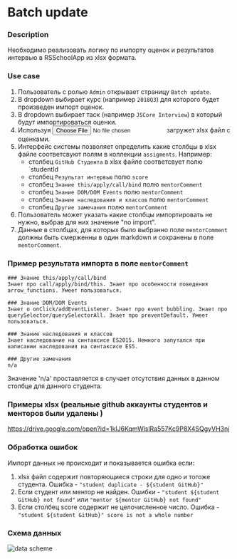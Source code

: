# Batch update 

### Description
Необходимо реализовать логику по импорту оценок и результатов интервью в RSSchoolApp из xlsx формата.

### Use case
1. Пользователь с ролью `Admin` открывает страницу `Batch update`.
2. В dropdown выбирает курс (например `2018Q3`) для которого будет произведен импорт оценок.
3. В dropdown выбирает таск (например `JSCore Interview`) в который будут импортироваться оценки.
4. Используя <input type="file"> загружет xlsx файл с оценками.
5. Интерфейс системы позволяет определить какие столбцы в xlsx файле соответсвуют полям в коллекции `assigments`.
   Например:
     * столбец `GitHub Студента` в xlsx файле соответсвует полю `studentId
     * столбец `Результат интервью` полю `score`
     * столбец `Знание this/apply/call/bind` полю `mentorComment`
     * столбец `Знание DOM/DOM Events` полю `mentorComment`
     * столбец `Знание наследования и классов` полю `mentorComment`
     * столбец `Другие замечания` полю `mentorComment`
6. Пользователь может указать какие столбцы импортировать не нужно, выбрав для них значение "no import".
7. Данные в столбцах, для которых было выбранно поле `mentorComment` должны быть смерженны в один markdown и сохранены в поле `mentorComment`.

### Пример результата импорта в поле `mentorComment`  
```
### Знание this/apply/call/bind
Знает про call/apply/bind/this. Знает про особенности поведения arrow_functions. Умеет пользоваться.

### Знание DOM/DOM Events
Знает о onClick/addEventListener. Знает про event bubbling. Знает про querySelector/querySelectorAll. Знает про preventDefault. Умеет пользоваться.

### Знание наследования и классов
Знает наследование на синтаксисе ES2015. Немного запутался при написании наследования на синтаксисе ES5.

### Другие замечания
n/a
```
Значение 'n/a' проставляется в случает отсутствия данных в данном столбце для данного студента.

### Примеры xlsx (реальные github аккаунты студентов и менторов были удалены )
https://drive.google.com/open?id=1klJ6KqmWlslRa557Kc9P8X4SQgyVH3nj

### Обработка ошибок
Импорт данных не происходит и показывается ошибка если:
1. xlsx файл содержит повторяющиеся строки для одно и тогоже студента. Ошибка - `"student duplicate - ${student GitHub}"`
2. Если студент или ментор не найден. Ошибки - `"student ${student GitHub} not found"` или `"mentor ${mentor GitHub} not found"`
3. Если столбец score содержит не целочисленное число. Ошибка - `"student ${student GitHub}" score is not a whole number`

### Схема данных

![data scheme](http://varabei.com/public/RSSchoolApp-task.png)


